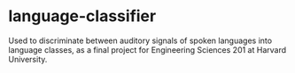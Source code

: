# language-classifier
Used to discriminate between auditory signals of spoken languages into language classes, as a final project for Engineering Sciences 201 at Harvard University.
